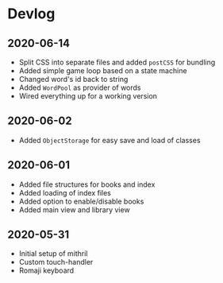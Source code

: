 # Devlog

## 2020-06-14
- Split CSS into separate files and added `postCSS` for bundling
- Added simple game loop based on a state machine
- Changed word's id back to string
- Added `WordPool` as provider of words
- Wired everything up for a working version

## 2020-06-02
- Added `ObjectStorage` for easy save and load of classes

## 2020-06-01
- Added file structures for books and index
- Added loading of index files
- Added option to enable/disable books
- Added main view and library view

## 2020-05-31
- Initial setup of mithril
- Custom touch-handler
- Romaji keyboard
